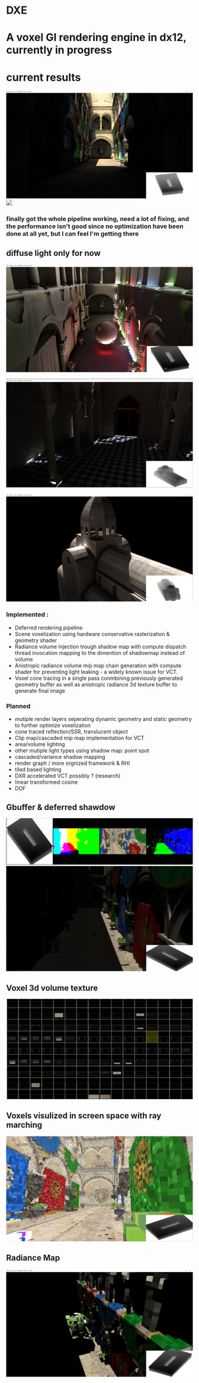 # DXE
# A voxel GI rendering engine in dx12, currently in progress



# current results
![](sc/small1.PNG)
![](sc/sphere.PNG)
### finally got the whole pipeline working, need a lot of fixing, and the performance isn't good since no optimization have been done at all yet, but I can feel I'm getting there

## diffuse light only for now
![](sc/diff1.PNG)

![](sc/snibk.PNG)

![](sc/out.PNG)



### Implemented : 
 - Deferred rendering pipeline
 - Scene voxelization using hardware conservative rasterization & geometry shader
 - Radiance volume injection trough shadow map with compute dispatch thread invocation mapping to the dimention of shadowmap instead of volume
 - Anistropic radiance volume mip map chain generation with compute shader for preventing light leaking - a widely known issue for VCT.
 - Voxel cone tracing in a single pass conmbining previously generated geometry buffer as well as anistropic radiance 3d texture buffer to generate final image


### Planned
 - mutiple render layers seperating dynamic geometry and static geometry to further optimize voxelization
 - cone traced reflection/SSR, translucent object
 - Clip map/cascaded mip map implementation for VCT
 - area/volume lighting
 - other mutiple light types using shadow map: point spot
 - cascaded/variance shadow mapping
 - render graph / more orgnized framework & RHI
 - tiled based lighting
 - DXR accelerated VCT possibly ? (research)  
 - linear transformed cosine
 - DOF
## Gbuffer & deferred shawdow 
![](sc/gb.PNG)
![](sc/sm.PNG)

## Voxel 3d volume texture
![](sc/voxeltex.PNG)

## Voxels visulized in screen space with ray marching
![](sc/svoxel.PNG)

## Radiance Map
![](sc/radiance.PNG)


